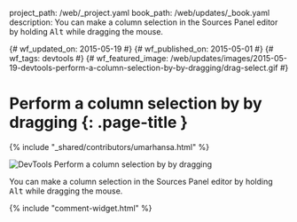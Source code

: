 project_path: /web/_project.yaml
book_path: /web/updates/_book.yaml
description: You can make a column selection in the Sources Panel editor by holding <kbd class='kbd'>Alt</kbd> while dragging the mouse.

{# wf_updated_on: 2015-05-19 #}
{# wf_published_on: 2015-05-01 #}
{# wf_tags: devtools #}
{# wf_featured_image: /web/updates/images/2015-05-19-devtools-perform-a-column-selection-by-by-dragging/drag-select.gif #}

# Perform a column selection by by dragging {: .page-title }

{% include "_shared/contributors/umarhansa.html" %}


<img src="/web/updates/images/2015-05-19-devtools-perform-a-column-selection-by-by-dragging/drag-select.gif" alt="DevTools Perform a column selection by by dragging">

You can make a column selection in the Sources Panel editor by holding <kbd class="kbd">Alt</kbd> while dragging the mouse.﻿


{% include "comment-widget.html" %}
